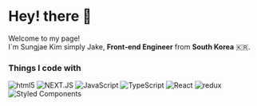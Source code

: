 <h1>Hey! there 👋</h1>

<p> Welcome to my page! <br /> I`m Sungjae Kim simply Jake, <b>Front-end Engineer</b> from <b>South Korea</b> 🇰🇷.</p>
<h3>Things I code with</h3>
<p>
  
  <img alt="html5" src="https://img.shields.io/badge/-HTML5-E34F26?style=flat-square&logo=html5&logoColor=white" />
  <img alt="NEXT.JS" src="https://img.shields.io/badge/-NEXT-000000?style=flat-square&logo=nextdotjs&logoColor=white"/>
  <img alt="JavaScript" src="https://img.shields.io/badge/-JavaScript-F7DF1E?style=flat-square&logo=javascript&logoColor=white"/>
  <img alt="TypeScript" src="https://img.shields.io/badge/-TypeScript-007ACC?style=flat-square&logo=typescript&logoColor=white" />
  <img alt="React" src="https://img.shields.io/badge/-React-45b8d8?style=flat-square&logo=react&logoColor=white" />
  <img alt="redux" src="https://img.shields.io/badge/-Redux-764ABC?style=flat-square&logo=redux&logoColor=white" />
  
  
  <img alt="Styled Components" src="https://img.shields.io/badge/-Styled_Components-db7092?style=flat-square&logo=styled-components&logoColor=white" />

  
</p>

